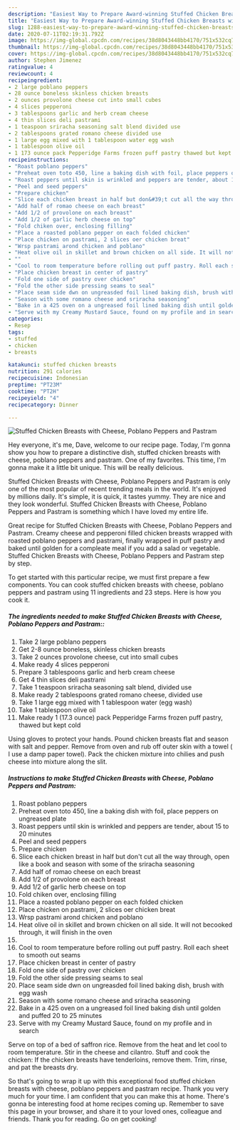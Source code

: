 ```yaml
---
description: "Easiest Way to Prepare Award-winning Stuffed Chicken Breasts with Cheese, Poblano Peppers and Pastram"
title: "Easiest Way to Prepare Award-winning Stuffed Chicken Breasts with Cheese, Poblano Peppers and Pastram"
slug: 1288-easiest-way-to-prepare-award-winning-stuffed-chicken-breasts-with-cheese-poblano-peppers-and-pastram
date: 2020-07-11T02:19:31.792Z
image: https://img-global.cpcdn.com/recipes/38d8043448bb4170/751x532cq70/stuffed-chicken-breasts-with-cheese-poblano-peppers-and-pastram-recipe-main-photo.jpg
thumbnail: https://img-global.cpcdn.com/recipes/38d8043448bb4170/751x532cq70/stuffed-chicken-breasts-with-cheese-poblano-peppers-and-pastram-recipe-main-photo.jpg
cover: https://img-global.cpcdn.com/recipes/38d8043448bb4170/751x532cq70/stuffed-chicken-breasts-with-cheese-poblano-peppers-and-pastram-recipe-main-photo.jpg
author: Stephen Jimenez
ratingvalue: 4
reviewcount: 4
recipeingredient:
- 2 large poblano peppers
- 28 ounce boneless skinless chicken breasts
- 2 ounces provolone cheese cut into small cubes
- 4 slices pepperoni
- 3 tablespoons garlic and herb cream cheese
- 4 thin slices deli pastrami
- 1 teaspoon sriracha seasoning salt blend divided use
- 2 tablespoons grated romano cheese divided use
- 1 large egg mixed with 1 tablespoon water egg wash
- 1 tablespoon olive oil
- 1 173 ounce pack Pepperidge Farms frozen puff pastry thawed but kept cold
recipeinstructions:
- "Roast poblano peppers"
- "Preheat oven toto 450, line a baking dish with foil, place peppers on ungreased plate"
- "Roast peppers until skin is wrinkled and peppers are tender, about 15 to 20 minutes"
- "Peel and seed peppers"
- "Prepare chicken"
- "Slice each chicken breast in half but don&#39;t cut all the way through, open like a book and season with some of the sriracha seasoning"
- "Add half of romao cheese on each breast"
- "Add 1/2 of provolone on each breast"
- "Add 1/2 of garlic herb cheese on top"
- "Fold chiken over, enclosing filling"
- "Place a roasted poblano pepper on each folded chicken"
- "Place chicken on pastrami, 2 slices oer chicken breat"
- "Wrsp pastrami arond chicken and poblano"
- "Heat olive oil in skillet and brown chicken on all side. It will not becooked through, it will finish in the oven"
- ""
- "Cool to room temperature before rolling out puff pastry. Roll each sheet to smooth out seams"
- "Place chicken breast in center of pastry"
- "Fold one side of pastry over chicken"
- "Fold the other side pressing seams to seal"
- "Place seam side dwn on ungreasded foil lined baking dish, brush with egg wash"
- "Season with some romano cheese and sriracha seasoning"
- "Bake in a 425 oven on a ungreased foil lined baking dish until golden and puffed 20 to 25 minutes"
- "Serve with my Creamy Mustard Sauce, found on my profile and in search"
categories:
- Resep
tags:
- stuffed
- chicken
- breasts

katakunci: stuffed chicken breasts
nutrition: 291 calories
recipecuisine: Indonesian
preptime: "PT23M"
cooktime: "PT2H"
recipeyield: "4"
recipecategory: Dinner

---
```



![Stuffed Chicken Breasts with Cheese, Poblano Peppers and Pastram](https://img-global.cpcdn.com/recipes/38d8043448bb4170/751x532cq70/stuffed-chicken-breasts-with-cheese-poblano-peppers-and-pastram-recipe-main-photo.jpg)

Hey everyone, it's me, Dave, welcome to our recipe page. Today, I'm gonna show you how to prepare a distinctive dish, stuffed chicken breasts with cheese, poblano peppers and pastram. One of my favorites. This time, I'm gonna make it a little bit unique. This will be really delicious.

Stuffed Chicken Breasts with Cheese, Poblano Peppers and Pastram is only one of the most popular of recent trending meals in the world. It's enjoyed by millions daily. It's simple, it is quick, it tastes yummy. They are nice and they look wonderful. Stuffed Chicken Breasts with Cheese, Poblano Peppers and Pastram is something which I have loved my entire life.

Great recipe for Stuffed Chicken Breasts with Cheese, Poblano Peppers and Pastram. Creamy cheese and pepperoni filled chicken breasts wrapped with roasted poblano peppers and pastrami, finally wrapped in puff pastry and baked until golden for a compleate meal if you add a salad or vegetable. Stuffed Chicken Breasts with Cheese, Poblano Peppers and Pastram step by step.


To get started with this particular recipe, we must first prepare a few components. You can cook stuffed chicken breasts with cheese, poblano peppers and pastram using 11 ingredients and 23 steps. Here is how you cook it.

##### The ingredients needed to make Stuffed Chicken Breasts with Cheese, Poblano Peppers and Pastram::

1. Take 2 large poblano peppers
1. Get 2-8 ounce boneless, skinless chicken breasts
1. Take 2 ounces provolone cheese, cut into small cubes
1. Make ready 4 slices pepperoni
1. Prepare 3 tablespoons garlic and herb cream cheese
1. Get 4 thin slices deli pastrami
1. Take 1 teaspoon sriracha seasoning salt blend, divided use
1. Make ready 2 tablespoons grated romano cheese, divided use
1. Take 1 large egg mixed with 1 tablespoon water (egg wash)
1. Take 1 tablespoon olive oil
1. Make ready 1 (17.3 ounce) pack Pepperidge Farms frozen puff pastry, thawed but kept cold


Using gloves to protect your hands. Pound chicken breasts flat and season with salt and pepper. Remove from oven and rub off outer skin with a towel ( I use a damp paper towel). Pack the chicken mixture into chilies and push cheese into mixture along the slit. 

##### Instructions to make Stuffed Chicken Breasts with Cheese, Poblano Peppers and Pastram:

1. Roast poblano peppers
1. Preheat oven toto 450, line a baking dish with foil, place peppers on ungreased plate
1. Roast peppers until skin is wrinkled and peppers are tender, about 15 to 20 minutes
1. Peel and seed peppers
1. Prepare chicken
1. Slice each chicken breast in half but don&#39;t cut all the way through, open like a book and season with some of the sriracha seasoning
1. Add half of romao cheese on each breast
1. Add 1/2 of provolone on each breast
1. Add 1/2 of garlic herb cheese on top
1. Fold chiken over, enclosing filling
1. Place a roasted poblano pepper on each folded chicken
1. Place chicken on pastrami, 2 slices oer chicken breat
1. Wrsp pastrami arond chicken and poblano
1. Heat olive oil in skillet and brown chicken on all side. It will not becooked through, it will finish in the oven
1. 
1. Cool to room temperature before rolling out puff pastry. Roll each sheet to smooth out seams
1. Place chicken breast in center of pastry
1. Fold one side of pastry over chicken
1. Fold the other side pressing seams to seal
1. Place seam side dwn on ungreasded foil lined baking dish, brush with egg wash
1. Season with some romano cheese and sriracha seasoning
1. Bake in a 425 oven on a ungreased foil lined baking dish until golden and puffed 20 to 25 minutes
1. Serve with my Creamy Mustard Sauce, found on my profile and in search


Serve on top of a bed of saffron rice. Remove from the heat and let cool to room temperature. Stir in the cheese and cilantro. Stuff and cook the chicken: If the chicken breasts have tenderloins, remove them. Trim, rinse, and pat the breasts dry. 

So that's going to wrap it up with this exceptional food stuffed chicken breasts with cheese, poblano peppers and pastram recipe. Thank you very much for your time. I am confident that you can make this at home. There's gonna be interesting food at home recipes coming up. Remember to save this page in your browser, and share it to your loved ones, colleague and friends. Thank you for reading. Go on get cooking!
